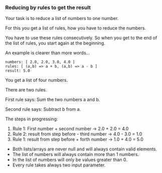 ### Reducing by rules to get the result

Your task is to reduce a list of numbers to one number.

For this you get a list of rules, how you have to reduce the numbers.

You have to use these rules consecutively. So when you get to the end of the list of rules, you start again at the beginning.

An example is clearer than more words...
```
numbers: [ 2.0, 2.0, 3.0, 4.0 ]
rules: [ (a,b) => a + b, (a,b) => a - b ]
result: 5.0
```
You get a list of four numbers.

There are two rules. 

First rule says: Sum the two numbers a and b. 

Second rule says: Subtract b from a.

The steps in progressing:
1. Rule 1: First number + second number -> 2.0 + 2.0 = 4.0
2. Rule 2: result from step before - third number -> 4.0 - 3.0 = 1.0
3. Rule 1: result from step before + forth number -> 1.0 + 4.0 = 5.0

* Both lists/arrays are never null and will always contain valid elements.
* The list of numbers will always contain more than 1 numbers.
* In the list of numbers will only be values greater than 0.
* Every rule takes always two input parameter. 
